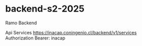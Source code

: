 # backend-s2-2025
Ramo Backend

Api Services
https://inacap.coningenio.cl/backend/v1/services
Authorization Bearer: inacap